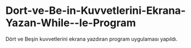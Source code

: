 # Dort-ve-Be-in-Kuvvetlerini-Ekrana-Yazan-While--le-Program
Dört ve Beşin kuvvetlerini ekrana yazdıran program uygulaması yapıldı.
